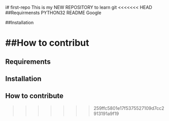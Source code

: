 i# first-repo
This is my NEW REPOSITORY to learn git
<<<<<<< HEAD
##Requirmensts
PYTHON32
README
Google

##Installation

##How to contribut
=======

## Requirements

## Installation

## How to contribute
>>>>>>> 259ffc5801e17f5375527109d7cc2913191a9f19
